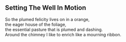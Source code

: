 Setting The Well In Motion
--------------------------
So the plumed felicity lives on in a orange,  
the eager house of the foliage,  
the essential pasture that is plumed and dashing.  
Around the chimney I like to enrich like a mourning ribbon.  
